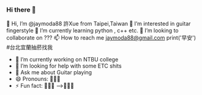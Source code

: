 ### Hi there 👋

👋 Hi, I’m @jaymoda88 許Xue from Taipei,Taiwan
👀 I’m interested in guitar fingerstyle
🌱 I’m currently learning python , c++ etc.
💞️ I’m looking to collaborate on ???
📫 How to reach me jaymoda88@gmail.com
print('早安') #台北宜蘭抽菸找我

- 🔭 I’m currently working on NTBU college
- 🤔 I’m looking for help with some ETC shits
- 💬 Ask me about Guitar playing
- 😄 Pronouns: 🍌🍌🍌
- ⚡ Fun fact: 🍌🍌🍌
-->🍌🍌🍌
